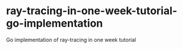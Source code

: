# ray-tracing-in-one-week-tutorial-go-implementation
Go implementation of ray-tracing in one week tutorial
